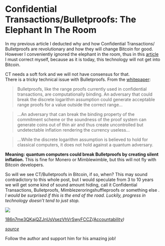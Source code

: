 # Confidential Transactions/Bulletproofs: The Elephant In The Room

In my previous article I deducted why and how Confidential Transactions/
Bulletproofs are revolutionary and how they will change Bitcoin for good.
However I conveniently ignored the elephant in the room, thus in this [article](https://github.com/InserirAquiNome/articles/blob/master/nopara73/10Fev2018.md) I
must correct myself, because as it is today, this technology will not get into
Bitcoin.


CT needs a soft fork and we will not have consensus for that.<br> There is a
tricky technical issue with Bulletproofs. From the
[whitepaper](https://eprint.iacr.org/2017/1066.pdf):

> Bulletproofs, like the range proofs currently used in confidential transactions,
> are computationally binding. An adversary that could break the discrete
logarithm assumption could generate acceptable range proofs for a value outside
the correct range…

> …An adversary that can break the binding property of the commitment scheme or
> the soundness of the proof system can generate coins out of thin air and thus
create uncontrolled but undetectable inflation rendering the currency useless…

> …While the discrete logarithm assumption is believed to hold for classical
> computers, it does not hold against a quantum adversary.

**Meaning: quantum computers could break Bulletproofs by creating silent
inflation.** This is fine for Monero or Mimblewimble, but this will not fly with
Bitcoin developers.

So will we see CT/Bulletproofs in Bitcoin, if so, when? This may sound
contradictory to this whole post, but I would speculate from 3 to 10 years we
will get some kind of sound amount hiding, call it Confidential Transactions,
Bulletproofs, Mimblezeroringshuffleproofs or something else . *I would be
surprised if this is the end of the road. Luckily, progress in technology
doesn’t tend to just stop.*

![](https://cdn-images-1.medium.com/max/800/0*Qk_xWE4PCbuat89L.)

[186n7me3QKajQZJnUsVsezVhVrSwyFCCZ](https://www.smartbit.com.au/address/186n7me3QKajQZJnUsVsezVhVrSwyFCCZ)*(*[Accountability](https://github.com/nopara73/HiddenWallet/blob/master/HiddenWallet.Documentation/DonationsSpentOn.md)*)*

[*source*](https://medium.com/@nopara73/confidential-transactions-bulletproofs-the-elephant-in-the-room-cfdb37ce509)

Follow the author and support him for his amazing job!
